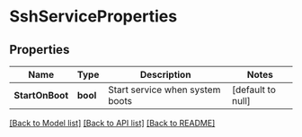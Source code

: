 # SshServiceProperties

## Properties
Name | Type | Description | Notes
------------ | ------------- | ------------- | -------------
**StartOnBoot** | **bool** | Start service when system boots | [default to null]

[[Back to Model list]](../README.md#documentation-for-models) [[Back to API list]](../README.md#documentation-for-api-endpoints) [[Back to README]](../README.md)

